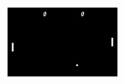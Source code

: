 <p align="center">
<img src="https://raw.githubusercontent.com/ytrms/pong/master/screenshots/pyxel-200519-145942.gif">
</p>